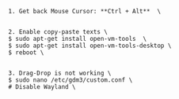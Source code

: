 	1. Get back Mouse Cursor: **Ctrl + Alt**  \

 
	2. Enable copy-paste texts \
	$ sudo apt-get install open-vm-tools  \
	$ sudo apt-get install open-vm-tools-desktop \
	$ reboot \
	
	
	3. Drag-Drop is not working \
	$ sudo nano /etc/gdm3/custom.conf \
	# Disable Wayland \
